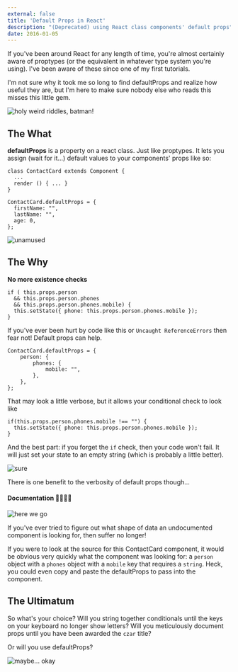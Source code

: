 ```yaml
---
external: false
title: 'Default Props in React'
description: "(Deprecated) using React class components' default props"
date: 2016-01-05
---
```


If you've been around React for any length of time, you're almost certainly aware of proptypes (or the equivalent in whatever type system you're using). I've been aware of these since one of my first tutorials.

I'm not sure why it took me so long to find defaultProps and realize how useful they are, but I'm here to make sure nobody else who reads this misses this little gem.

![holy weird riddles, batman!](https://media.giphy.com/media/1NiMpeyTrYA00/giphy.gif)

## The What

**defaultProps** is a property on a react class. Just like proptypes. It lets you assign (wait for it...) default values to your components' props like so:

```
class ContactCard extends Component {
  ...
  render () { ... }
}

ContactCard.defaultProps = {
  firstName: "",
  lastName: "",
  age: 0,
};
```

![unamused](https://media.giphy.com/media/TlK63EGn8YyRbiI6mBy/giphy.gif)

## The Why

**No more existence checks**

```
if ( this.props.person
  && this.props.person.phones
  && this.props.person.phones.mobile) {
  this.setState({ phone: this.props.person.phones.mobile });
}
```

If you've ever been hurt by code like this or `Uncaught ReferenceErrors` then fear not! Default props can help.

```
ContactCard.defaultProps = {
	person: {
		phones: {
			mobile: "",
		},
	},
};
```

That may look a little verbose, but it allows your conditional check to look like

```
if(this.props.person.phones.mobile !== "") {
  this.setState({ phone: this.props.person.phones.mobile });
}
```

And the best part: if you forget the `if` check, then your code won't fail. It will just set your state to an empty string (which is probably a little better).

![sure](https://media.giphy.com/media/3o6ZtqUX8nlGDD1e9i/giphy.gif)

There is one benefit to the verbosity of default props though...

#### Documentation 👏👏👏👏

![here we go](https://media.giphy.com/media/l0HlSi3AIOM3fAhX2/giphy.gif)

If you've ever tried to figure out what shape of data an undocumented component is looking for, then suffer no longer!

If you were to look at the source for this ContactCard component, it would be obvious very quickly what the component was looking for: a `person` object with a `phones` object with a `mobile` key that requires a `string`. Heck, you could even copy and paste the defaultProps to pass into the component.

## The Ultimatum

So what's your choice? Will you string together conditionals until the keys on your keyboard no longer show letters? Will you meticulously document props until you have been awarded the `czar` title?

Or will you use defaultProps?

![maybe... okay](https://media.giphy.com/media/l0Ex2ZerGEPohkIla/source.gif)
